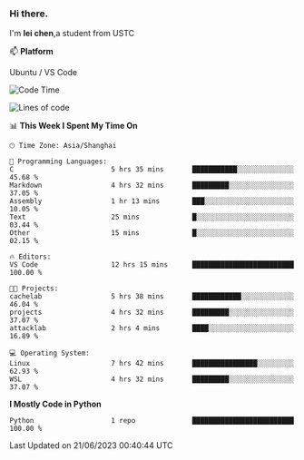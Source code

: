 ### Hi there.
I'm **lei chen**,a student from USTC

📫 **Platform**

Ubuntu / VS Code

<!--START_SECTION:waka-->
![Code Time](http://img.shields.io/badge/Code%20Time-89%20hrs%2028%20mins-blue)

![Lines of code](https://img.shields.io/badge/From%20Hello%20World%20I%27ve%20Written-0%20lines%20of%20code-blue)

📊 **This Week I Spent My Time On** 

```text
🕑︎ Time Zone: Asia/Shanghai

💬 Programming Languages: 
C                        5 hrs 35 mins       ███████████░░░░░░░░░░░░░░   45.68 % 
Markdown                 4 hrs 32 mins       █████████░░░░░░░░░░░░░░░░   37.05 % 
Assembly                 1 hr 13 mins        ███░░░░░░░░░░░░░░░░░░░░░░   10.05 % 
Text                     25 mins             █░░░░░░░░░░░░░░░░░░░░░░░░   03.44 % 
Other                    15 mins             █░░░░░░░░░░░░░░░░░░░░░░░░   02.15 % 

🔥 Editors: 
VS Code                  12 hrs 15 mins      █████████████████████████   100.00 % 

🐱‍💻 Projects: 
cachelab                 5 hrs 38 mins       ████████████░░░░░░░░░░░░░   46.04 % 
projects                 4 hrs 32 mins       █████████░░░░░░░░░░░░░░░░   37.07 % 
attacklab                2 hrs 4 mins        ████░░░░░░░░░░░░░░░░░░░░░   16.89 % 

💻 Operating System: 
Linux                    7 hrs 42 mins       ████████████████░░░░░░░░░   62.93 % 
WSL                      4 hrs 32 mins       █████████░░░░░░░░░░░░░░░░   37.07 % 
```

**I Mostly Code in Python** 

```text
Python                   1 repo              █████████████████████████   100.00 % 
```




 Last Updated on 21/06/2023 00:40:44 UTC
<!--END_SECTION:waka-->

